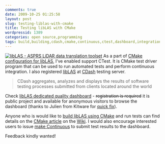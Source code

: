 ```yaml
---
comments: true
date: 2009-10-25 01:25:58
layout: post
slug: testing-liblas-with-cmake
title: Testing libLAS with CMake
wordpressid: 1389
categories: open source,programming
tags: build,building,cdash,cmake,continuous,ctest,dashboard,integration,kitware,liblas,library,linux,programming,project,testing,tool
---
```


[![libLAS - ASPRS LiDAR data translation toolset](/images/logos/liblas-logo.png)](http://liblas.org/) As a part of [CMake configuration for libLAS](http://liblas.org/ticket/52), I've enabled support CTest. It is CMake test driver program that can be used to run automated tests and perform continuous integration. I also registered [libLAS](http://liblas.org) at [CDash](http://my.cdash.org/) testing server.





> CDash aggregates, analyzes and displays the results of software testing processes submitted from clients located around the world




Check [libLAS dedicated quality dashboard](http://my.cdash.org/index.php?project=libLAS) - <del> registration is required</del> it is public project and available for anonymous visitors to browse the dashboard (thanks to Julien from Kitware for [quick fix](http://public.kitware.com/pipermail/cdash/2009-October/000574.html)).





Anyone who is would like to [build libLAS using CMake](/?p=1019) and run tests can find details on the [CMake article](http://liblas.org/wiki/CMake) on the [Wiki](http://liblas.org/wiki/). I would also encourage interested users to issue [make Continuous](http://en.wikipedia.org/wiki/Continuous_integration) to submit test results to the dashboard.





Feedback kindly wanted!
